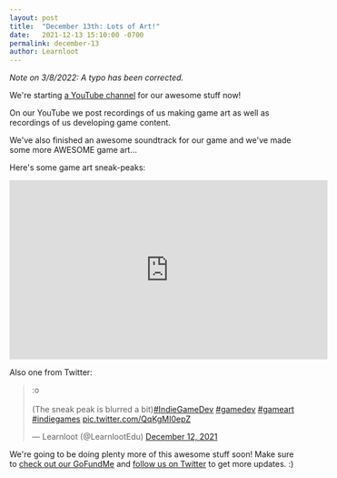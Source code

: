 ```yaml
---
layout: post
title:  "December 13th: Lots of Art!"
date:   2021-12-13 15:10:00 -0700
permalink: december-13
author: Learnloot
---
```


<i>Note on 3/8/2022: A typo has been corrected.</i>

We're starting <a href="https://www.youtube.com/channel/UC9KU-OirWejEVbMYcYN3fZw">a YouTube channel</a> for our awesome stuff now!

On our YouTube we post recordings of us making game art as well as recordings of us developing game content.

We've also finished an awesome soundtrack for our game and we've made some more AWESOME game art...

Here's some game art sneak-peaks:

<iframe width="560" height="315" src="https://www.youtube.com/embed/WtExLbkDpnw" title="YouTube video player" frameborder="0" allow="accelerometer; autoplay; clipboard-write; encrypted-media; gyroscope; picture-in-picture" allowfullscreen></iframe>

Also one from Twitter:

<blockquote class="twitter-tweet"><p lang="en" dir="ltr">:o<br><br>(The sneak peak is blurred a bit)<a href="https://twitter.com/hashtag/IndieGameDev?src=hash&amp;ref_src=twsrc%5Etfw">#IndieGameDev</a> <a href="https://twitter.com/hashtag/gamedev?src=hash&amp;ref_src=twsrc%5Etfw">#gamedev</a> <a href="https://twitter.com/hashtag/gameart?src=hash&amp;ref_src=twsrc%5Etfw">#gameart</a> <a href="https://twitter.com/hashtag/indiegames?src=hash&amp;ref_src=twsrc%5Etfw">#indiegames</a> <a href="https://t.co/QqKgMI0epZ">pic.twitter.com/QqKgMI0epZ</a></p>&mdash; Learnloot (@LearnlootEdu) <a href="https://twitter.com/LearnlootEdu/status/1470097634203418629?ref_src=twsrc%5Etfw">December 12, 2021</a></blockquote> <script async src="https://platform.twitter.com/widgets.js" charset="utf-8"></script>

We're going to be doing plenty more of this awesome stuff soon! Make sure to <a href="https://gofund.me/8f64dd75">check out our GoFundMe</a> and <a href="https://twitter.com/LearnlootEdu">follow us on Twitter</a> to get more updates. :)